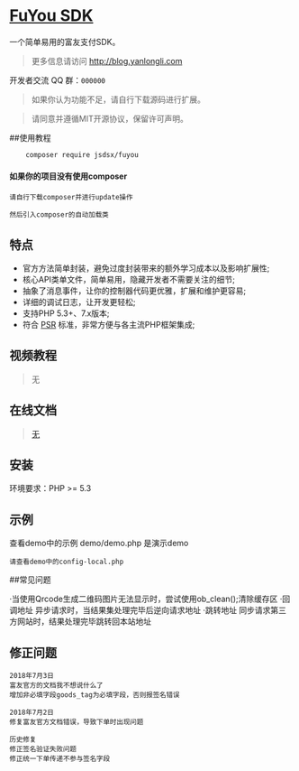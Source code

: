 # [FuYou SDK](http://blog.yanlongli.com)

一个简单易用的富友支付SDK。

>更多信息请访问 http://blog.yanlongli.com

开发者交流 QQ 群：`000000`

> 如果你认为功能不足，请自行下载源码进行扩展。

>请同意并遵循MIT开源协议，保留许可声明。

##使用教程  
```shel
	composer require jsdsx/fuyou
```
#### 如果你的项目没有使用composer

    请自行下载composer并进行update操作
    
    然后引入composer的自动加载类


## 特点

 - 官方方法简单封装，避免过度封装带来的额外学习成本以及影响扩展性;
 - 核心API类单文件，简单易用，隐藏开发者不需要关注的细节;
 - 抽象了消息事件，让你的控制器代码更优雅，扩展和维护更容易;
 - 详细的调试日志，让开发更轻松;
 - 支持PHP 5.3+、7.x版本;
 - 符合 [PSR](https://github.com/php-fig/fig-standards) 标准，非常方便与各主流PHP框架集成;

## 视频教程

> 无
>
## 在线文档
>[无]()

## 安装

环境要求：PHP >= 5.3


## 示例

查看demo中的示例  demo/demo.php 是演示demo

    请查看demo中的config-local.php

##常见问题

·当使用Qrcode生成二维码图片无法显示时，尝试使用ob_clean();清除缓存区
·回调地址 异步请求时，当结果集处理完毕后逆向请求地址
·跳转地址 同步请求第三方网站时，结果处理完毕跳转回本站地址
    
## 修正问题
    2018年7月3日
    富友官方的文档我不想说什么了
    增加非必填字段goods_tag为必填字段，否则报签名错误
    
    2018年7月2日
    修复富友官方文档错误，导致下单时出现问题

    历史修复
	修正签名验证失败问题
	修正统一下单传递不参与签名字段

    
